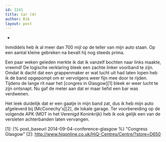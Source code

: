 ```yaml
---
id: 1241
title: Car (4)
author: Rik
layout: post
---
```

-
Inmiddels heb ik al meer dan 700 mijl op de teller van mijn auto staan. Op een aantal kleine gebreken na bevalt hij nog steeds prima.

Een paar weken geleden merkte ik dat ik vanzelf bochten naar links maakte, vreemd! De logische verklaring bleek een zachte linker voorband te zijn. Omdat ik dacht dat een grappenmaker er wat lucht uit had laten lopen heb ik de band opgepompt om er vervolgens weer fijn mee door te rijden. Tijdens de lange rit naar het [congres in Glasgow][1] bleek er weer lucht te zijn ontsnapt. Nu gaf de meter aan dat er maar liefst een bar was verdwenen.

Het leek duidelijk dat er een gaatje in mijn band zat, dus ik heb mijn auto afgeleverd bij [McConechy's][2], de lokale garage. Ter voorbereiding op de volgende APK (MOT in het Verenigd Koninkrijk) heb ik ook gelijk een van de versleten achterbanden laten vervangen.

 [1]: {% post_baseurl 2014-09-04-conference-glasgow %} "Congress Glasgow"
 [2]: http://www.hiqonline.co.uk/HiQ-Centres/Centre/?store=D650